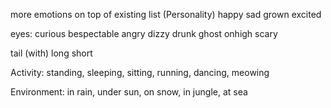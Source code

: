 more emotions on top of existing list (Personality)
happy
sad
grown
excited

eyes:
curious
bespectable
angry
dizzy
drunk
ghost
onhigh
scary

tail (with)
long
short

Activity:
standing, sleeping, sitting, running, dancing, meowing

Environment:
in rain, under sun, on snow, in jungle, at sea
